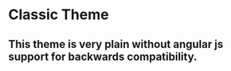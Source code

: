 # Classic Theme

## This theme is very plain without angular js support for backwards compatibility.

